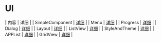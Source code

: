 # UI

| 内容 | 详细 |
| SimpleComponent | [详细](https://github.com/BruceAnda/LearnAndroidDevelop/tree/master/app/src/main/java/cn/zhaoliang5156/learnandroiddevelop/ui/basic/corebasic/ui/simplecomponent) |
| Menu | [详细](https://github.com/BruceAnda/LearnAndroidDevelop/tree/master/app/src/main/java/cn/zhaoliang5156/learnandroiddevelop/ui/basic/corebasic/ui/menu) |
| Progress | [详细](https://github.com/BruceAnda/LearnAndroidDevelop/tree/master/app/src/main/java/cn/zhaoliang5156/learnandroiddevelop/ui/basic/corebasic/ui/progress) |
| Dialog | [详细](https://github.com/BruceAnda/LearnAndroidDevelop/tree/master/app/src/main/java/cn/zhaoliang5156/learnandroiddevelop/ui/basic/corebasic/ui/dialog) |
| Layout | [详细]() |
| ListView | [详细]() |
| StyleAndTheme | [详细]() |
| APPList | [详细]() |
| GridView | [详细]() |